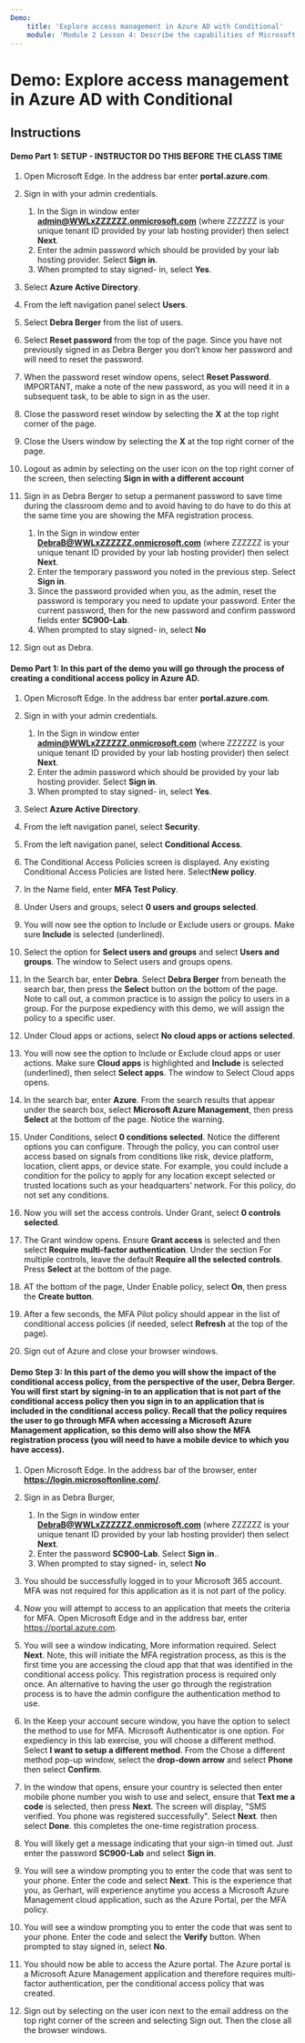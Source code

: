 ```yaml
---
Demo:
    title: 'Explore access management in Azure AD with Conditional'
    module: 'Module 2 Lesson 4: Describe the capabilities of Microsoft Identity and access management solutions: Explore the access management capabilities of Azure AD'
---
```



# Demo: Explore access management in Azure AD with Conditional

## Instructions

#### Demo Part 1: SETUP - INSTRUCTOR DO THIS BEFORE THE CLASS TIME

1. Open Microsoft Edge.  In the address bar enter **portal.azure.com**.

1. Sign in with your admin credentials.
    1. In the Sign in window enter **admin@WWLxZZZZZZ.onmicrosoft.com** (where ZZZZZZ is your unique tenant ID provided by your lab hosting provider) then select **Next**.
    1. Enter the admin password which should be provided by your lab hosting provider. Select **Sign in**.
    1. When prompted to stay signed- in, select **Yes**.

1. Select **Azure Active Directory**.  

1. From the left navigation panel select **Users**.

1. Select **Debra Berger** from the list of users.

1. Select **Reset password** from the top of the page. Since you have not previously signed in as Debra Berger you don’t know her password and will need to reset the password.

1. When the password reset window opens, select **Reset Password**.  IMPORTANT, make a note of the new password, as you will need it in a subsequent task, to be able to sign in as the user.

1. Close the password reset window by selecting the **X** at the top right corner of the page.

1. Close the Users window by selecting the **X** at the top right corner of the page.

1. Logout as admin by selecting on the user icon on the top right corner of the screen, then selecting **Sign in with a different account**

1. Sign in as Debra Berger to setup a permanent password to save time during the classroom demo and to avoid having to do have to do this at the same time you are showing the MFA registration process.
    1. In the Sign in window enter **DebraB@WWLxZZZZZZ.onmicrosoft.com** (where ZZZZZZ is your unique tenant ID provided by your lab hosting provider) then select **Next**.
    1. Enter the temporary password you noted in the previous step. Select **Sign in**.
    1. Since the password provided when you, as the admin, reset the password is temporary you need to update your password.  Enter the current password, then for the new password and confirm password fields enter **SC900-Lab**.
    1. When prompted to stay signed- in, select **No**

1. Sign out as Debra.

#### Demo Part 1: In this part of the demo you will go through the process of creating a conditional access policy in Azure AD.

1. Open Microsoft Edge.  In the address bar enter **portal.azure.com**.

1. Sign in with your admin credentials.
    1. In the Sign in window enter **admin@WWLxZZZZZZ.onmicrosoft.com** (where ZZZZZZ is your unique tenant ID provided by your lab hosting provider) then select **Next**.
    1. Enter the admin password which should be provided by your lab hosting provider. Select **Sign in**.
    1. When prompted to stay signed- in, select **Yes**.

1. Select **Azure Active Directory**.

1. From the left navigation panel, select **Security**.

1. From the left navigation panel, select **Conditional Access**.

1. The Conditional Access Policies screen is displayed. Any existing Conditional Access Policies are listed here. Select**New policy**.

1. In the Name field, enter **MFA Test Policy**.

1. Under Users and groups, select **0 users and groups selected**.

1. You will now see the option to Include or Exclude users or groups.  Make sure **Include** is selected (underlined).

1. Select the option for **Select users and groups** and select **Users and groups**.  The window to Select users and groups opens.  

1. In the Search bar, enter **Debra**.  Select **Debra Berger** from beneath the search bar, then press the **Select** button on the bottom of the page.  Note to call out, a common practice is to assign the policy to users in a group.  For the purpose expediency with this demo, we will assign the policy to a specific user.  

1. Under Cloud apps or actions, select **No cloud apps or actions selected**.

1. You will now see the option to Include or Exclude cloud apps or user actions.  Make sure **Cloud apps** is highlighted and **Include** is selected (underlined), then select **Select apps**.  The window to Select Cloud apps opens.

1. In the search bar, enter **Azure**.  From the search results that appear under the search box, select **Microsoft Azure Management**, then press **Select** at the bottom of the page.  Notice the warning.  

1. Under Conditions, select **0 conditions selected**.  Notice the different options you can configure.  Through the policy, you can control user access based on signals from conditions like risk, device platform, location, client apps, or device state.  For example, you could include a condition for the policy to apply for any location except selected or trusted locations such as your headquarters’ network.  For this policy, do not set any conditions.

1. Now you will set the access controls.  Under Grant, select **0 controls selected**.

1. The Grant window opens.  Ensure **Grant access** is selected and then select **Require multi-factor authentication**.  Under the section For multiple controls, leave the default **Require all the selected controls**.  Press **Select** at the bottom of the page.

1. AT the bottom of the page, Under Enable policy, select **On**, then press the **Create button**.

1. After a few seconds, the MFA Pilot policy should appear in the list of conditional access policies (if needed, select **Refresh** at the top of the page).

1. Sign out of Azure and close your browser windows.

#### Demo Step 3: In this part of the demo you will show the impact of the conditional access policy, from the perspective of the user, Debra Berger. You will first start by signing-in to an application that is not part of the conditional access policy then you sign in to an application that is included in the conditional access policy.  Recall that the policy requires the user to go through MFA when accessing a Microsoft Azure Management application, so this demo will also show the MFA registration process (you will need to have a mobile device to which you have access).

1. Open Microsoft Edge.  In the address bar of the browser, enter **https://login.microsoftonline.com/**.

1. Sign in as Debra Burger,
    1. In the Sign in window enter **DebraB@WWLxZZZZZZ.onmicrosoft.com** (where ZZZZZZ is your unique tenant ID provided by your lab hosting provider) then select **Next**.
    1. Enter the password **SC900-Lab**. Select **Sign in**..
    1. When prompted to stay signed- in, select **No**

1. You should be successfully logged in to your Microsoft 365 account.  MFA was not required for this application as it is not part of the policy.

1. Now you will attempt to access to an application that meets the criteria for MFA.  Open Microsoft Edge and in the address bar, enter https://portal.azure.com.

1. You will see a window indicating, More information required.  Select **Next**.  Note, this will initiate the MFA registration process, as this is the first time you are accessing the cloud app that that was identified in the conditional access policy.  This registration process is required only once.   An alternative to having the user go through the registration process is to have the admin configure the authentication method to use.

1. In the Keep your account secure window, you have the option to select the method to use for MFA.  Microsoft Authenticator is one option. For expediency in this lab exercise, you will choose a different method.  Select **I want to setup a different method**.  From the Chose a different method pop-up window, select the **drop-down arrow** and select **Phone** then select **Confirm**.

1. In the window that opens, ensure your country is selected then enter mobile phone number you wish to use and select, ensure that **Text me a code** is selected, then press **Next**.  The screen will display, "SMS verified. You phone was registered successfully".  Select **Next**. then select **Done**.  this completes the one-time registration process.

1. You will likely get a message indicating that your sign-in timed out.  Just enter the password **SC900-Lab** and select **Sign in**.

1. You will see a window prompting you to enter the code that was sent to your phone.  Enter the code and select **Next**.  This is the experience that you, as Gerhart, will experience anytime you access a Microsoft Azure Management cloud application, such as the Azure Portal, per the MFA policy.

1. You will see a window prompting you to enter the code that was sent to your phone.  Enter the code and select the **Verify** button.  When prompted to stay signed in, select **No**.

1. You should now be able to access the Azure portal.  The Azure portal is a Microsoft Azure Management application and therefore requires multi-factor authentication, per the conditional access policy that was created.  

1. Sign out by selecting on the user icon next to the email address on the top right corner of the screen and selecting Sign out. Then the close all the browser windows.
